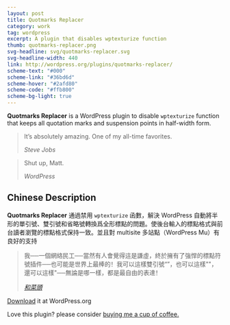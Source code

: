 ```yaml
---
layout: post
title: Quotmarks Replacer
category: work
tag: wordpress
excerpt: A plugin that disables wptexturize function
thumb: quotmarks-replacer.png
svg-headline: svg/quotmarks-replacer.svg
svg-headline-width: 440
link: http://wordpress.org/plugins/quotmarks-replacer/
scheme-text: "#000"
scheme-link: "#36bd6d"
scheme-hover: "#2afd80"
scheme-code: "#ffb800"
scheme-bg-light: true
---
```


<p><strong>Quotmarks Replacer</strong> is a WordPress plugin to disable <code>wptexturize</code> function that keeps all quotation marks and suspension points in half-width form.</p>

<blockquote cite="http://www.apple.com/stevejobs/">
  <p>It’s absolutely amazing. One of my all-time favorites.</p>
  <footer>
    <cite>Steve Jobs</cite>
  </footer>
</blockquote>

<blockquote cite="http://wordpress.org/">
  <p>Shut up, Matt.</p>
  <footer>
    <cite>WordPress</cite>
  </footer>
</blockquote>

<h2>Chinese Description</h2>

<p lang="zh"><strong>Quotmarks Replacer</strong> 通過禁用 <code>wptexturize</code> 函數，解決 WordPress 自動將半形的單引號、雙引號和省略號轉換爲全形標點的問題。使後台輸入的標點格式與前台讀者瀏覽的標點格式保持一致。並且對 multisite 多站點（WordPress Mu）有良好的支持</p>

<blockquote cite="http://www.hecaitou.com/">
  <p lang="zh">我──一個網絡民工──當然有人會覺得這是謙虛，終於擁有了強悍的標點符號插件──也可能是世界上最棒的！我可以這樣雙引號“”，也可以這樣""，還可以這樣"──無論是哪一樣，都是最自由的表達！</p>
  <footer>
    <cite><a href="http://web.archive.org/web/20131223105544/http://www.hecaitou.com/blogs/hecaitou/archives/119925.aspx">和菜頭</a></cite>
  </footer>
</blockquote>

<p class="download"><a href="http://wordpress.org/extend/plugins/quotmarks-replacer/">Download</a> it at WordPress.org</p>

<p class="store">Love this plugin? please consider <a href="{{ '/donate/' | prepend: site.base }}">buying me a cup of coffee.</a></p>
